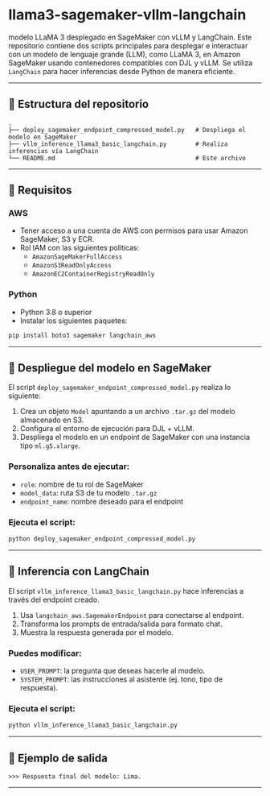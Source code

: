 # llama3-sagemaker-vllm-langchain
modelo LLaMA 3 desplegado en SageMaker con vLLM y LangChain.
Este repositorio contiene dos scripts principales para desplegar e interactuar con un modelo de lenguaje grande (LLM), como LLaMA 3, en Amazon SageMaker usando contenedores compatibles con DJL y vLLM. Se utiliza `LangChain` para hacer inferencias desde Python de manera eficiente.

---

## 🚀 Estructura del repositorio

```
.
├── deploy_sagemaker_endpoint_compressed_model.py   # Despliega el modelo en SageMaker
├── vllm_inference_llama3_basic_langchain.py        # Realiza inferencias vía LangChain
└── README.md                                       # Este archivo
```

---

## 🧠 Requisitos

### AWS
- Tener acceso a una cuenta de AWS con permisos para usar Amazon SageMaker, S3 y ECR.
- Rol IAM con las siguientes políticas:
  - `AmazonSageMakerFullAccess`
  - `AmazonS3ReadOnlyAccess`
  - `AmazonEC2ContainerRegistryReadOnly`

### Python
- Python 3.8 o superior
- Instalar los siguientes paquetes:

```bash
pip install boto3 sagemaker langchain_aws
```

---

## 📌 Despliegue del modelo en SageMaker

El script `deploy_sagemaker_endpoint_compressed_model.py` realiza lo siguiente:

1. Crea un objeto `Model` apuntando a un archivo `.tar.gz` del modelo almacenado en S3.
2. Configura el entorno de ejecución para DJL + vLLM.
3. Despliega el modelo en un endpoint de SageMaker con una instancia tipo `ml.g5.xlarge`.

### Personaliza antes de ejecutar:
- `role`: nombre de tu rol de SageMaker
- `model_data`: ruta S3 de tu modelo `.tar.gz`
- `endpoint_name`: nombre deseado para el endpoint

### Ejecuta el script:

```bash
python deploy_sagemaker_endpoint_compressed_model.py
```

---

## 🤖 Inferencia con LangChain

El script `vllm_inference_llama3_basic_langchain.py` hace inferencias a través del endpoint creado.

1. Usa `langchain_aws.SagemakerEndpoint` para conectarse al endpoint.
2. Transforma los prompts de entrada/salida para formato chat.
3. Muestra la respuesta generada por el modelo.

### Puedes modificar:
- `USER_PROMPT`: la pregunta que deseas hacerle al modelo.
- `SYSTEM_PROMPT`: las instrucciones al asistente (ej. tono, tipo de respuesta).

### Ejecuta el script:

```bash
python vllm_inference_llama3_basic_langchain.py
```

---

## 🧪 Ejemplo de salida

```text
>>> Respuesta final del modelo: Lima.
```

---
